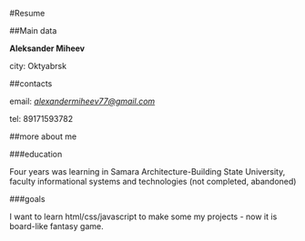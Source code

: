 #Resume

##Main data

**Aleksander Miheev**

city: Oktyabrsk 

##contacts 

email: *alexandermiheev77@gmail.com*

tel: 89171593782

##more about me

###education

Four years was learning in Samara Architecture-Building State University, faculty 
informational systems and technologies (not completed, abandoned)

###goals

I want to learn html/css/javascript to make some my projects - now it is board-like fantasy game. 
